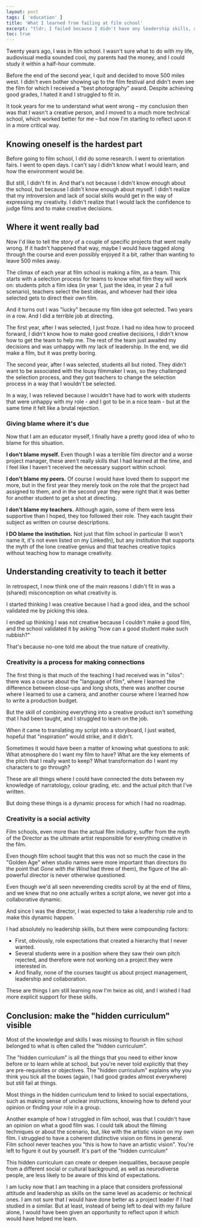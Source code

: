 ```yaml
---
layout: post
tags: [ 'education' ]
title: 'What I learned from failing at film school'
excerpt: "tldr; I failed because I didn't have any leadership skills, and I wish I had been taught about that."
toc: true
---
```

Twenty years ago, I was in film school.
I wasn't sure what to do with my life, audiovisual media sounded cool, my parents had the money, and I could study it within a half-hour commute.

Before the end of the second year, I quit and decided to move 500 miles west.
I didn't even bother showing up to the film festival and didn't even see the film for which I received a "best photography" award.
Despite achieving good grades, I hated it and I struggled to fit in.

It took years for me to understand what went wrong – my conclusion then was that I wasn't a creative person, and I moved to a much more technical school, which worked better for me – but now I'm starting to reflect upon it in a more critical way.

## Knowing oneself is the hardest part

Before going to film school, I did do some research.
I went to orientation fairs.
I went to open days.
I can't say I didn't know what I would learn, and how the environment would be.

But still, I didn't fit in.
And that's not because I didn't know enough about the school, but because I didn't know enough about myself.
I didn't realize that my introversion and lack of social skills would get in the way of expressing my creativity.
I didn't realize that I would lack the confidence to judge films and to make creative decisions.

## Where it went really bad

Now I'd like to tell the story of a couple of specific projects that went really wrong.
If it hadn't happened that way, maybe I would have tagged along through the course and even possibly enjoyed it a bit, rather than wanting to leave 500 miles away.

The climax of each year at film school is making a film, as a team.
This starts with a selection process for teams to know what film they will work on:
students pitch a film idea (in year 1, just the idea, in year 2 a full scenario), teachers select the best ideas, and whoever had their idea selected gets to direct their own film.

And it turns out I was "lucky" because my film idea got selected.
Two years in a row.
And I did a terrible job at directing.

The first year, after I was selected, I just froze.
I had no idea how to proceed forward, I didn't know how to make good creative decisions, I didn't know how to get the team to help me.
The rest of the team just awaited my decisions and was unhappy with my lack of leadership.
In the end, we did make a film, but it was pretty boring.

The second year, after I was selected, students all but rioted.
They didn't want to be associated with the lousy filmmaker I was, so they challenged the selection process, and they got teachers to change the selection process in a way that I wouldn't be selected.

In a way, I was relieved because I wouldn't have had to work with students that were unhappy with my role - and I got to be in a nice team -
but at the same time it felt like a brutal rejection.

### Giving blame where it's due

Now that I am an educator myself, I finally have a pretty good idea of who to blame for this situation.

**I don't blame myself.**
Even though I was a terrible film director and a worse project manager, these aren't really skills that I had learned at the time, and I feel like I haven't received the necessary support within school.

**I don't blame my peers.**
Of course I would have loved them to support me more, but in the first year they merely took on the role that the project had assigned to them, and in the second year they were right that it was better for another student to get a shot at directing.

**I don't blame my teachers.**
Although again, some of them were less supportive than I hoped, they too followed their role.
They each taught their subject as written on course descriptions.

**I DO blame the institution.**
Not just that film school in particular (I won't name it, it's not even listed on my LinkedIn),
but any institution that supports the myth of the lone creative genius and that teaches creative topics without teaching how to manage creativity.

## Understanding creativity to teach it better

In retrospect, I now think one of the main reasons I didn't fit in was a (shared) misconception on what creativity is.

I started thinking I was creative because I had a good idea, and the school validated me by picking this idea.

I ended up thinking I was not creative because I couldn't make a good film, and the school validated it by asking "how can a good student make such rubbish?"

That's because no-one told me about the true nature of creativity.

### Creativity is a process for making connections

The first thing is that much of the teaching I had received was in "silos": there was a course about the "language of film", where I learned the difference between close-ups and long shots, there was another course where I learned to use a camera, and another course where I learned how to write a production budget.

But the skill of combining everything into a creative product isn't something that I had been taught, and I struggled to learn on the job.

When it came to translating my script into a storyboard, I just waited, hopeful that "inspiration" would strike, and it didn't.

Sometimes it would have been a matter of knowing what questions to ask: What atmosphere do I want my film to have?
What are the key elements of the pitch that I really want to keep?
What transformation do I want my characters to go through?

These are all things where I could have connected the dots between my knowledge of narratology, colour grading, etc. and the actual pitch that I've written.

But doing these things is a dynamic process for which I had no roadmap.

### Creativity is a social activity

Film schools, even more than the actual film industry, suffer from the myth of the Director as the ultimate artist responsible for everything creative in the film.

Even though film school taught that this was not so much the case in the "Golden Age" when studio names were more important than directors (to the point that *Gone with the Wind* had three of them), the figure of the all-powerful director is never otherwise questioned.

Even though we'd all seen neverending credits scroll by at the end of films, and we knew that no one actually writes a script alone, we never got into a collaborative dynamic.

And since I was the director, I was expected to take a leadership role and to make this dynamic happen.

I had absolutely no leadership skills, but there were compounding factors:
- First, obviously, role expectations that created a hierarchy that I never wanted.
- Several students were in a position where they saw their own pitch rejected, and therefore were not working on a project they were interested in.
- And finally, none of the courses taught us about project management, leadership and collaboration.

These are things I am still learning now I'm twice as old, and I wished I had more explicit support for these skills.

## Conclusion: make the "hidden curriculum" visible

Most of the knowledge and skills I was missing to flourish in film school belonged to what is often called the "hidden curriculum".

The "hidden curriculum" is all the things that you need to either know before or to learn while at school, but you're never told explicitly that they are pre-requisites or objectives.
The "hidden curriculum" explains why you think you tick all the boxes (again, I had good grades almost everywhere) but still fail at things.

Most things in the hidden curriculum tend to linked to social expectations, such as making sense of unclear instructions, knowing how to defend your opinion or finding your role in a group.

Another example of how I struggled in film school, was that I couldn't have an opinion on what a good film was.
I could talk about the filming techniques or about the scenario, but, like with the artistic vision on my own film. I struggled to have a coherent distinctive vision on films in general.
Film school never teaches you "this is how to have an artistic vision".
You're left to figure it out by yourself.
It's part of the "hidden curriculum"

This hidden curriculum can create or deepen inequalities, because people from a different social or cultural background, as well as neurodiverse people, are less likely to be aware of this kind of expectations.

I am lucky now that I am teaching in a place that considers professional attitude and leadership as skills on the same level as academic or technical ones.
I am not sure that I would have done better as a project leader if I had studied in a similar.
But at least, instead of being left to deal with my failure alone, I would have been given an opportunity to reflect upon it which would have helped me learn.
